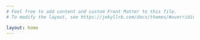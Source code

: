 ```yaml
---
# Feel free to add content and custom Front Matter to this file.
# To modify the layout, see https://jekyllrb.com/docs/themes/#overriding-theme-defaults

layout: home
---
```



<head>
        <meta charset="UTF-8">
        <meta name="viewport" content="width=device-width, initial-scale=1.0">
        <meta name="theme-color" content="#009578">
        <link rel="stylesheet" href="/src/master.css">
        <link rel="manifest" href="/manifest.json">
        <link rel="apple-touch-icon" href="/images/180px.png">
        <script src="/index.js"></script>
</head>

